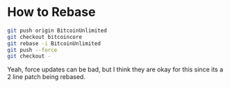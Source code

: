 # How to Rebase

```bash
git push origin BitcoinUnlimited
git checkout bitcoincore
git rebase -i BitcoinUnlimited
git push --force
git checkout -
```

Yeah, force updates can be bad, but I think they are okay for this since its a 2 line patch being rebased.
